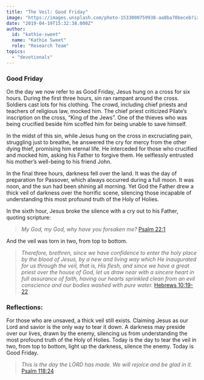 ```yaml
---
title: "The Veil: Good Friday"
image: "https://images.unsplash.com/photo-1533000759938-aa0ba70beceb?ixlib=rb-1.2.1&q=85&fm=jpg&crop=entropy&cs=srgb&ixid=eyJhcHBfaWQiOjk2NjF9"
date: "2019-04-19T15:32:38.000Z"
author:
  id: "kathie-sweet"
  name: "Kathie Sweet"
  role: "Research Team"
topics:
  - "devotionals"
---
```

### Good Friday

On the day we now refer to as Good Friday, Jesus hung on a cross for six hours.  During the first three hours, sin ran rampant around the cross.  Soldiers cast lots for his clothing.  The crowd, including chief priests and teachers of religious law, mocked him.  The chief priest criticized Pilate’s inscription on the cross, “King of the Jews”.  One of the thieves who was being crucified beside him scoffed him for being unable to save himself.  

In the midst of this sin, while Jesus hung on the cross in excruciating pain, struggling just to breathe, he answered the cry for mercy from the other dying thief, promising him eternal life.  He interceded for those who crucified and mocked him, asking his Father to forgive them.  He selflessly entrusted his mother’s well-being to his friend John.    

In the final three hours, darkness fell over the land. It was the day of preparation for Passover, which always occurred during a full moon.  It was noon, and the sun had been shining all morning.  Yet God the Father drew a thick veil of darkness over the horrific scene, silencing those incapable of understanding this most profound truth of the Holy of Holies. 

In the sixth hour, Jesus broke the silence with a cry out to his Father, quoting scripture:

> _My God, my God, why have you forsaken me?_  [Psalm 22:1][1]

And the veil was torn in two, from top to bottom. 

> _Therefore, brethren, since we have confidence to enter the holy place by the blood of Jesus, by a new and living way which He inaugurated for us through the veil, that is, His flesh, and since we have a great priest over the house of God, let us draw near with a sincere heart in full assurance of faith, having our hearts sprinkled clean from an evil conscience and our bodies washed with pure water._  [Hebrews 10:19-22][2]

### Reflections:

For those who are unsaved, a thick veil still exists.  Claiming Jesus as our Lord and savior is the only way to tear it down.  A darkness may preside over our lives, drawn by the enemy, silencing us from understanding the most profound truth of the Holy of Holies.  Today is the day to tear the veil in two, from top to bottom, light up the darkness, silence the enemy.  Today is Good Friday. 

> _This is the day the LORD has made. We will rejoice and be glad in it._  [Psalm 118:24][3]

[1]: https://www.bible.com/113/psa.22.1
[2]: https://www.bible.com/113/heb.10.19-22
[3]: https://www.bible.com/113/psa.118.24